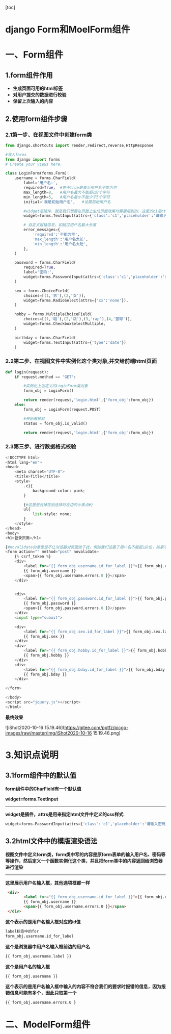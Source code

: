 [toc]



# django Form和MoelForm组件

# 一、Form组件

## 1.form组件作用

- **生成页面可用的html标签**
- **对用户提交的数据进行校验**
- **保留上次输入的内容**



## 2.使用form组件步骤

### 2.1第一步、在视图文件中创建form类

```python
from django.shortcuts import render,redirect,reverse,HttpResponse

#导入forms
from django import forms
# Create your views here.

class LoginForm(forms.Form):
    username = forms.CharField(
        label='用户名:',
        required=True,  #等于true是表示用户名不能为空
        max_length=8,   #用户名最大不能超过8个字符
        min_length=5,   #用户名最小不能少于5个字符
        initial='我是初始用户名',   #设置初始用户名

        #widget是插件，就是我们想要在页面上生成页面效果时需要用到的，这里的c1是html文件中username输入框定义的css样式的class类值，attrs是用来指定css样式
        widget=forms.TextInput(attrs={'class':'c1','placeholder':'请输入用户名'}),

        # 自定义报错信息，如超过用户名最大长度
        error_messages={
            'required':'不能为空',
            'max_length':'用户名太长',
            'min_length':'用户名太短',
        },
    )

    password = forms.CharField(
        required=True,
        label='密码:',
        widget=forms.PasswordInput(attrs={'class':'c1','placeholder':'请输入密码'},render_value=True),  #render_value=True表示让上一次输入的密码在刷新浏览器的时候保留
    )

    sex = forms.ChoiceField(
        choices=[(1,'男'),(2,'女')],
        widget=forms.RadioSelect(attrs={'xx':'none'}),
    )

    hobby = forms.MultipleChoiceField(
        choices=[(1,'唱'),(2,'跳'),(3,'rap'),(4,'篮球')],
        widget=forms.CheckboxSelectMultiple,
    )

    birthday = forms.CharField(
        widget=forms.TextInput(attrs={'tyoe':'date'})
    )
```



### 2.2第二步、在视图文件中实例化这个类对象,并交给前端html页面

```python
def login(request):
    if request.method == 'GET':

        #实例化上边定义的LoginForm类对象
        form_obj = LoginForm()

        return render(request,'login.html',{'form_obj':form_obj})
    else:
        form_obj = LoginForm(request.POST)

        #开始做校验
        status = form_obj.is_valid()

        return render(request,'login.html',{'form_obj':form_obj})
```



### 2.3第三步、进行数据格式校验

```python
<!DOCTYPE html>
<html lang="en">
<head>
    <meta charset="UTF-8">
    <title>Title</title>
    <style>
        .c1{
            background-color: pink;
        }

        {#这里是去掉性别选择时左边的小黑点#}
        ul{
            list-style: none;
        }
    </style>
</head>
<body>
<h1>登录页面</h1>

{#novalidate的意思是不让浏览器对页面做干扰，例如我们设置了用户名不能超过8位，如果不加浏览器中只能输入8个，想多输入是不可以的#}
<form action="" method="post" novalidate>
    {% csrf_token %}
    <div>
        <label for="{{ form_obj.username.id_for_label }}">{{ form_obj.username.label }}</label>
        {{ form_obj.username }}
        <span>{{ form_obj.username.errors.0 }}</span>
    </div>


    <div>
        <label for="{{ form_obj.password.id_for_label }}">{{ form_obj.password.label }}</label>
        {{ form_obj.password }}
        <span>{{ form_obj.password.errors.0 }}</span>
    </div>
    <input type="submit">

    <div>
        <label for="{{ form_obj.sex.id_for_label }}">{{ form_obj.sex.label }}</label>
        {{ form_obj.sex }}
    </div>
    <div>
        <label for="{{ form_obj.hobby.id_for_label }}">{{ form_obj.hobby.label }}</label>
        {{ form_obj.hobby }}
    </div>
    <div>
        <label for="{{ form_obj.bday.id_for_label }}">{{ form_obj.bday.label }}</label>
        {{ form_obj.bday }}
    </div>

</form>

</body>
<script src="jquery.js"></script>
</html>
```



**最终效果**

![iShot2020-10-16 15.19.46](https://gitee.com/pptfz/picgo-images/raw/master/img/iShot2020-10-16 15.19.46.png)



# 3.知识点说明

## 3.1form组件中的默认值

**form组件中的CharField有一个默认值**

**widget=forms.TextInput**

---

**widget是插件，attrs是用来指定html文件中定义的css样式**

```python
widget=forms.PasswordInput(attrs={'class':'c1','placeholder':'请输入密码'},render_value=True),  #render_value=True表示让上一次输入的密码在刷新浏览器的时候保留
```



## 3.2html文件中的模版渲染语法

**视图文件中定义form类，form类中写的内容是原form表单的输入用户名、密码等等操作，然后定义一个函数实例化这个类，并且把form类中的内容返回给浏览器进行渲染**

---

**这里展示用户名输入框，其他选项框都一样**

```html
 <div>
        <label for="{{ form_obj.username.id_for_label }}">{{ form_obj.username.label }}</label>
        {{ form_obj.username }}
        <span>{{ form_obj.username.errors.0 }}</span>
 </div>
```



**这个表示的是用户名输入框对应的id值**

```html
label标签中的for
form_obj.username.id_for_label
```



**这个是浏览器中用户名输入框前边的用户名**

```html
{{ form_obj.username.label }}
```



**这个是用户名的输入框**

```html
{{ form_obj.username }}
```



**这个表示的是用户名输入框中输入的内容不符合我们的要求时报错的信息，因为报错信息可能有多个，因此只取第一个**

```html
{{ form_obj.username.errors.0 }
```









# 二、ModelForm组件

